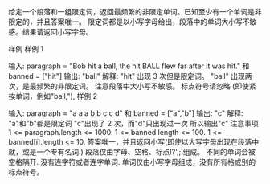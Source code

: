 给定一个段落和一组限定词，返回最频繁的非限定单词。已知至少有一个单词是非限定的，并且答案唯一。
限定词都是以小写字母给出，段落中的单词大小写不敏感。结果请返回小写字母。

样例
样例 1

输入: paragraph = "Bob hit a ball, the hit BALL flew far after it was hit." 和 banned = ["hit"]
输出: "ball"
解释:
"hit" 出现 3 次但是限定词。
"ball" 出现两次，是最频繁的非限定词。
注意段落中大小写不敏感。
标点符号请忽略 (即使紧挨单词，例如"ball,"),
样例 2

输入: paragraph = "a a a b b c c d" 和 banned = ["a","b"]
输出: "c"
解释:
"a"和"b"都是限定词
"c"出现了 2 次，而"d"只出现过一次
所以输出"c"
注意事项
1 <= paragraph.length <= 1000.
1 <= banned.length <= 100.
1 <= banned[i].length <= 10.
答案唯一，并且返回小写(即使以大写字母出现在段落中就，或是一个专有名词.)
段落仅由字母、空格、标点!?',;.组成。
不同的单词会被空格隔开.
没有连字符或者连字单词.
单词仅由小写字母组成，没有所有格或别的标点符号。
